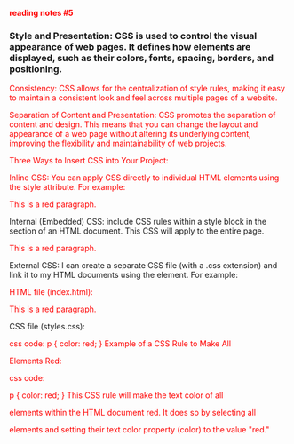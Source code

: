 **reading notes #5**


### Style and Presentation: CSS is used to control the visual appearance of web pages. It defines how elements are displayed, such as their colors, fonts, spacing, borders, and positioning.

Consistency: CSS allows for the centralization of style rules, making it easy to maintain a consistent look and feel across multiple pages of a website.

Separation of Content and Presentation: CSS promotes the separation of content and design. This means that you can change the layout and appearance of a web page without altering its underlying content, improving the flexibility and maintainability of web projects.

Three Ways to Insert CSS into Your Project:

Inline CSS: You can apply CSS directly to individual HTML elements using the style attribute. For example:


<p style="color: red;">This is a red paragraph.</p>
Internal (Embedded) CSS: include CSS rules within a style block in the <head> section of an HTML document. This CSS will apply to the entire page. 

<head>
    <style>
        p {
            color: red;
        }
    </style>
</head>
<body>
    <p>This is a red paragraph.</p>
</body>
External CSS: I can create a separate CSS file (with a .css extension) and link it to my HTML documents using the <link> element. For example:

HTML file (index.html):


<head>
    <link rel="stylesheet" type="text/css" href="styles.css">
</head>
<body>
    <p>This is a red paragraph.</p>
</body>
CSS file (styles.css):

css code: 
p {
    color: red;
}
Example of a CSS Rule to Make All <p> Elements Red:

css code:

p {
    color: red;
}
This CSS rule will make the text color of all <p> elements within the HTML document red. It does so by selecting all <p> elements and setting their text color property (color) to the value "red."